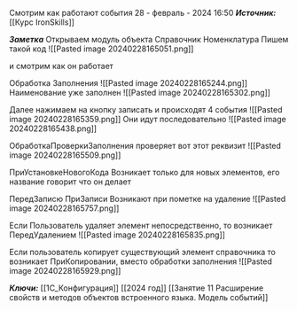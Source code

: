 
Смотрим как работают события
 28 - февраль - 2024  16:50 
***Источник:***  [[Курс IronSkills]] 

***Заметка*** 
Открываем модуль объекта Справочник Номенклатура
Пишем такой код
![[Pasted image 20240228165051.png]]

и смотрим как он работает

Обработка Заполнения 
![[Pasted image 20240228165244.png]]
Наименование уже заполнен 
![[Pasted image 20240228165302.png]]


Далее нажимаем на кнопку записать 
и происходят 4 события
![[Pasted image 20240228165359.png]]
Они идут последовательно
![[Pasted image 20240228165438.png]]

ОбработкаПроверкиЗаполнения   проверяет вот этот реквизит
![[Pasted image 20240228165509.png]]

ПриУстановкеНовогоКода
Возникает только для новых элементов, его название говорит что он делает

ПередЗаписю
ПриЗаписи
Возникают при пометке на удаление
![[Pasted image 20240228165757.png]]

Если Пользователь удаляет элемент непосредственно, то возникает
ПередУдалением
![[Pasted image 20240228165835.png]]

Если пользователь копирует существующий элемент справочника то возникает
ПриКопировании, вместо обработки заполнения
![[Pasted image 20240228165929.png]]

 
***Ключи:*** [[1С_Конфигурация]] [[2024 год]]  [[Занятие 11 Расширение свойств и методов объектов встроенного языка. Модель событий]]
